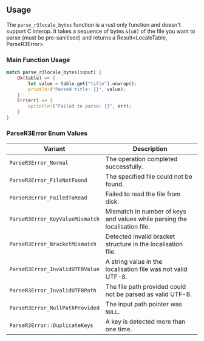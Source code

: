 ## Usage
The `parse_r3locale_bytes` function is a rust only function and doesn't support C interop. It takes a sequence of bytes `&[u8]` of the file you want to parse (must be pre-sanitised) and returns a Result<LocaleTable, ParseR3Error>.

### Main Function Usage

```rust
match parse_r3locale_bytes(input) {
    Ok(table) => {
        let value = table.get("title").unwrap();
        println!("Parsed title: {}", value);
    }
    Err(err) => {
        eprintln!("Failed to parse: {}", err);
    }
}
```

### ParseR3Error Enum Values
| Variant                         | Description                                                                |
|---------------------------------|----------------------------------------------------------------------------|
| `ParseR3Error_Normal`           | The operation completed successfully.                                      |
| `ParseR3Error_FileNotFound`     | The specified file could not be found.                                     |
| `ParseR3Error_FailedToRead`     | Failed to read the file from disk.                                         |
| `ParseR3Error_KeyValueMismatch` | Mismatch in number of keys and values while parsing the localisation file. |
| `ParseR3Error_BracketMismatch`  | Detected invalid bracket structure in the localisation file.               |
| `ParseR3Error_InvalidUTF8Value` | A string value in the localisation file was not valid UTF-8.               |
| `ParseR3Error_InvalidUTF8Path`  | The file path provided could not be parsed as valid UTF-8.                 |
| `ParseR3Error_NullPathProvided` | The input path pointer was `NULL`.                                         |
| `ParseR3Error::DuplicateKeys`   | A key is detected more than one time.                                      |